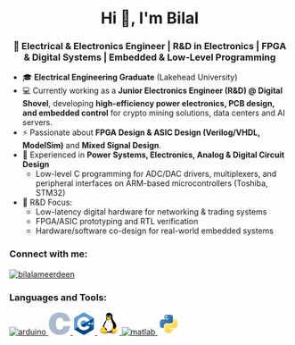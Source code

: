 <h1 align="center">Hi 👋, I'm Bilal</h1>
<h3 align="center">🔌 Electrical & Electronics Engineer | R&D in Electronics | FPGA & Digital Systems | Embedded & Low-Level Programming</h3>

- 🎓 **Electrical Engineering Graduate** (Lakehead University)  
- 💻 Currently working as a **Junior Electronics Engineer (R&D) @ Digital Shovel**, developing **high-efficiency power electronics, PCB design, and embedded control** for crypto mining solutions, data centers and AI servers.  
- ⚡ Passionate about **FPGA Design & ASIC Design (Verilog/VHDL, ModelSim)** and **Mixed Signal Design**.  
- 📡 Experienced in **Power Systems, Electronics, Analog & Digital Circuit Design**  
  - Low-level C programming for ADC/DAC drivers, multiplexers, and peripheral interfaces on ARM-based microcontrollers (Toshiba, STM32)  
- 🔬 R&D Focus:  
  - Low-latency digital hardware for networking & trading systems  
  - FPGA/ASIC prototyping and RTL verification  
  - Hardware/software co-design for real-world embedded systems  

<h3 align="left">Connect with me:</h3>
<p align="left">
<a href="https://linkedin.com/in/bilalameerdeen" target="blank"><img align="center" src="https://raw.githubusercontent.com/rahuldkjain/github-profile-readme-generator/master/src/images/icons/Social/linked-in-alt.svg" alt="bilalameerdeen" height="30" width="40" /></a> 
</p>

<h3 align="left">Languages and Tools:</h3>
<p align="left"> <a href="https://www.arduino.cc/" target="_blank" rel="noreferrer"> <img src="https://cdn.worldvectorlogo.com/logos/arduino-1.svg" alt="arduino" width="40" height="40"/> </a> <a href="https://www.cprogramming.com/" target="_blank" rel="noreferrer"> <img src="https://raw.githubusercontent.com/devicons/devicon/master/icons/c/c-original.svg" alt="c" width="40" height="40"/> </a> <a href="https://www.w3schools.com/cpp/" target="_blank" rel="noreferrer"> <img src="https://raw.githubusercontent.com/devicons/devicon/master/icons/cplusplus/cplusplus-original.svg" alt="cplusplus" width="40" height="40"/> </a> <a href="https://www.linux.org/" target="_blank" rel="noreferrer"> <img src="https://raw.githubusercontent.com/devicons/devicon/master/icons/linux/linux-original.svg" alt="linux" width="40" height="40"/> </a> <a href="https://www.mathworks.com/" target="_blank" rel="noreferrer"> <img src="https://upload.wikimedia.org/wikipedia/commons/2/21/Matlab_Logo.png" alt="matlab" width="40" height="40"/> </a> <a href="https://www.python.org" target="_blank" rel="noreferrer"> <img src="https://raw.githubusercontent.com/devicons/devicon/master/icons/python/python-original.svg" alt="python" width="40" height="40"/> </a> </p>
